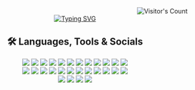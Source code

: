 <div align="end"> 
  <img src="https://profile-counter.glitch.me/{USERNAME}/count.svg" alt="Visitor's Count" />
</div>
<div align="center">
  <a href="https://git.io/typing-svg"><img src="https://readme-typing-svg.herokuapp.com?font=JetBrains+Mono&weight=600&duration=2500&center=true&vCenter=true&multiline=true&width=450&height=60&lines=Hi%F0%9F%91%8B+I'm+Ale%C5%A1+Urb%C3%A1nek;Welcome+to+my+school+project+archive" alt="Typing SVG" /></a>
</div>
<!-- 
<div align="center">
  <picture>
    <source media="(prefers-color-scheme: dark)" srcset="https://raw.githubusercontent.com/CmdCV/CmdCV/output/github-contribution-grid-snake-dark.svg" />
    <source media="(prefers-color-scheme: light)" srcset="https://raw.githubusercontent.com/CmdCV/CmdCV/output/github-contribution-grid-snake.svg" />
    <img alt="github-snake" src="https://raw.githubusercontent.com/CmdCV/CmdCV/output/github-contribution-grid-snake.svg" />
  </picture>
</div>
</br>
-->
<div align="center">
  <h2>🛠️ Languages, Tools & Socials</h2>
  <img src="https://skillicons.dev/icons?i=html" />
  <img src="https://skillicons.dev/icons?i=css" />
  <img src="https://skillicons.dev/icons?i=js" />
  <img src="https://skillicons.dev/icons?i=ts" />
  <img src="https://skillicons.dev/icons?i=scss" />
  <img src="https://skillicons.dev/icons?i=angular" />
  <img src="https://skillicons.dev/icons?i=nodejs" />
  <img src="https://skillicons.dev/icons?i=firebase" />
  <img src="https://skillicons.dev/icons?i=java" />
  <img src="https://skillicons.dev/icons?i=python" />
  <img src="https://skillicons.dev/icons?i=c" />
  <img src="https://skillicons.dev/icons?i=cpp" />
  </br>  
  <img src="https://skillicons.dev/icons?i=apple" />  
  <img src="https://skillicons.dev/icons?i=ubuntu" />  
  <img src="https://skillicons.dev/icons?i=git" />
  <a href="https://github.com/CmdCV" target="blank_"><img src="https://skillicons.dev/icons?i=github" /></a>
  <a href="https://gitlab.com/ales.urbanek" target="blank_"><img src="https://skillicons.dev/icons?i=gitlab" /></a>
  <img src="https://skillicons.dev/icons?i=vscode" />
  <a href="https://jetbrains.com/idea" target="blank_"><img src="https://skillicons.dev/icons?i=idea" /></a>
  <a href="https://jetbrains.com/clion" target="blank_"><img src="https://skillicons.dev/icons?i=clion" /></a>
  <a href="https://jetbrains.com/pycharm" target="blank_"><img src="https://skillicons.dev/icons?i=pycharm" /></a>
  <a href="https://jetbrains.com/webstorm" target="blank_"><img src="https://skillicons.dev/icons?i=webstorm" /></a>
  <a href="https://jetbrains.com/phpstorm" target="blank_"><img src="https://skillicons.dev/icons?i=phpstorm" /></a>
  <img src="https://skillicons.dev/icons?i=notion" />
  </br>  
  <a href="https://instagram.com/ales_urbanek_" target="blank_"><img src="https://skillicons.dev/icons?i=instagram" /></a>
  <a href="https://discordapp.com/users/388703368006205440" target="blank_"><img src="https://skillicons.dev/icons?i=discord" /></a>
  <a href="https://x.com/cmd_cv" target="blank_"><img src="https://skillicons.dev/icons?i=twitter" /></a>
  <a href="https://www.linkedin.com/in/ales-urbanek" target="blank_"><img src="https://skillicons.dev/icons?i=linkedin" /></a>
</div>
